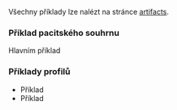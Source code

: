Všechny příklady lze nalézt na stránce [artifacts](artifacts.html).

### Příklad pacitského souhrnu

Hlavním příklad []()

### Příklady profilů

- Příklad []()
- Příklad []()
